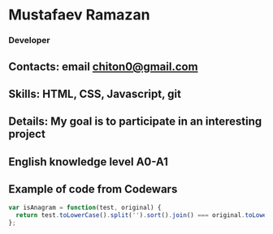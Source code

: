 # Mustafaev Ramazan
### Developer
## Contacts: email chiton0@gmail.com
## Skills: HTML, CSS, Javascript, git
## Details: My goal is to participate in an interesting project
## English knowledge level A0-A1
## Example of code from Codewars
```javascript
var isAnagram = function(test, original) {
  return test.toLowerCase().split('').sort().join() === original.toLowerCase().split('').sort().join();
};
```
